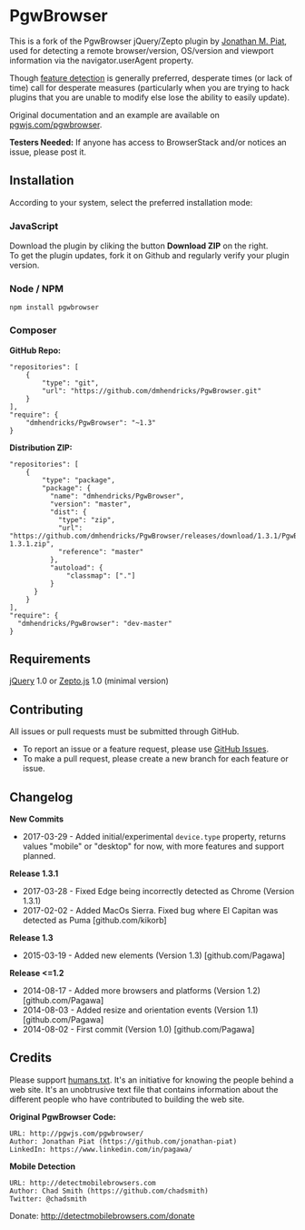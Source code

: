 # PgwBrowser

This is a fork of the PgwBrowser jQuery/Zepto plugin by [Jonathan M. Piat](github.com/jonathan-piat), used for detecting a remote browser/version, OS/version and viewport information via the navigator.userAgent property.

Though [feature detection](https://learn.jquery.com/code-organization/feature-browser-detection/) is generally preferred, desperate times (or lack of time) call for desperate measures (particularly when you are trying to hack plugins that you are unable to modify else lose the ability to easily update).

Original documentation and an example are available on [pgwjs.com/pgwbrowser](http://pgwjs.com/pgwbrowser/).

**Testers Needed:** If anyone has access to BrowserStack and/or notices an issue, please post it.

## Installation

According to your system, select the preferred installation mode:

### JavaScript

Download the plugin by cliking the button **Download ZIP** on the right.  
To get the plugin updates, fork it on Github and regularly verify your plugin version.

### Node / NPM

    npm install pgwbrowser

### Composer

**GitHub Repo:**

	"repositories": [
	    {
	        "type": "git",
	        "url": "https://github.com/dmhendricks/PgwBrowser.git"
	    }
	],
	"require": {
	    "dmhendricks/PgwBrowser": "~1.3"
	}

**Distribution ZIP:**

	"repositories": [
	    {
    	    "type": "package",
	        "package": {
	          "name": "dmhendricks/PgwBrowser",
	          "version": "master",
	          "dist": {
	            "type": "zip",
	            "url": "https://github.com/dmhendricks/PgwBrowser/releases/download/1.3.1/PgwBrowser-1.3.1.zip",
	            "reference": "master"
	          },
	          "autoload": {
	              "classmap": ["."]
	          }
	      }
	    }
	],
	"require": {
	  "dmhendricks/PgwBrowser": "dev-master"
	}


## Requirements

[jQuery](https://jquery.com/) 1.0 or [Zepto.js](http://zeptojs.com/) 1.0 (minimal version)

## Contributing

All issues or pull requests must be submitted through GitHub.

* To report an issue or a feature request, please use [GitHub Issues](https://github.com/dmhendricks/PgwBrowser/issues).
* To make a pull request, please create a new branch for each feature or issue.

## Changelog

**New Commits**

* 2017-03-29 - Added initial/experimental `device.type` property, returns values "mobile" or "desktop" for now, with more features and support planned.

**Release 1.3.1**

* 2017-03-28 - Fixed Edge being incorrectly detected as Chrome (Version 1.3.1)
* 2017-02-02 - Added MacOs Sierra. Fixed bug where El Capitan was detected as Puma [github.com/kikorb]

**Release 1.3**

* 2015-03-19 - Added new elements (Version 1.3) [github.com/Pagawa]

**Release <=1.2**

* 2014-08-17 - Added more browsers and platforms (Version 1.2) [github.com/Pagawa]
* 2014-08-03 - Added resize and orientation events (Version 1.1) [github.com/Pagawa]
* 2014-08-02 - First commit (Version 1.0) [github.com/Pagawa]

## Credits

Please support [humans.txt](http://humanstxt.org/). It's an initiative for knowing the people behind a web site. It's an unobtrusive text file that contains information about the different people who have contributed to building the web site.

**Original PgwBrowser Code:**

	URL: http://pgwjs.com/pgwbrowser/
	Author: Jonathan Piat (https://github.com/jonathan-piat)
	LinkedIn: https://www.linkedin.com/in/pagawa/

**Mobile Detection**

	URL: http://detectmobilebrowsers.com
	Author: Chad Smith (https://github.com/chadsmith)
	Twitter: @chadsmith
  Donate: http://detectmobilebrowsers.com/donate
